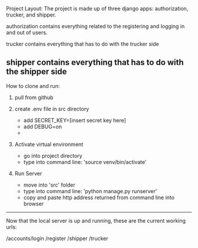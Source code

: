 Project Layout:
The project is made up of three django apps: authorization, trucker, and shipper.

authorization contains everything related to the registering and logging in and out of users.

trucker contains everything that has to do with the trucker side

shipper contains everything that has to do with the shipper side
----
How to clone and run:
1. pull from github

2. create .env file in src directory
	- add SECRET_KEY=[insert secret key here]
	- add DEBUG=on
	- 

3. Activate virtual environment
	- go into project directory
	- type into command line: 'source venv/bin/activate'

4. Run Server
	- move into 'src' folder
	- type into command line: 'python manage.py runserver'
	- copy and paste http address returned from command line
	  into browser
----
Now that the local server is up and running, these are the current working urls:

/accounts/login
/register
/shipper
/trucker
